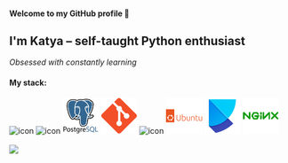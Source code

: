 <h4>Welcome to my GitHub profile 🌸</h4>
<h2>I'm Katya – self-taught Python enthusiast</h2>

<i>Obsessed with constantly learning</i>

<h4>My stack:</h4>
<div>
  <img src="https://techstack-generator.vercel.app/python-icon.svg" title="Python" alt="icon" width="65" height="65" />
  <img src="https://techstack-generator.vercel.app/django-icon.svg" title="Django" alt="icon" width="65" height="65" />
  <img src="https://github.com/devicons/devicon/blob/master/icons/postgresql/postgresql-original-wordmark.svg" title="PostgreSQL" alt="icon" width="65" height="65" />
  <img src="https://github.com/devicons/devicon/blob/master/icons/git/git-original.svg" title="Git" alt="icon" width="65" height="65" />
  <img src="https://techstack-generator.vercel.app/docker-icon.svg" title="Docker" alt="icon" width="65" height="65" />
  <img src="https://github.com/devicons/devicon/blob/master/icons/ubuntu/ubuntu-plain-wordmark.svg" title="Ubuntu" alt="icon" width="65" height="65" />
  <img src="https://github.com/devicons/devicon/blob/master/icons/poetry/poetry-original.svg" title="Poetry" alt="icon" width="65" height="65" />
  <img src="https://github.com/devicons/devicon/blob/master/icons/nginx/nginx-original.svg" title="Nginx" alt="icon" width="65" height="65" />
</div>
<br>

<img src="https://komarev.com/ghpvc/?username=kkhitalenko&abbreviated=true&color=C71585" />
